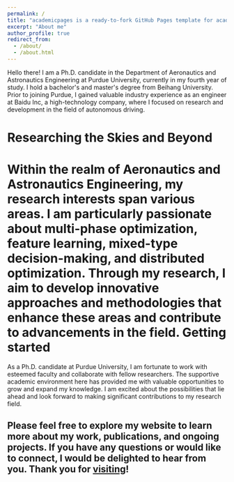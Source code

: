 ```yaml
---
permalink: /
title: "academicpages is a ready-to-fork GitHub Pages template for academic personal websites"
excerpt: "About me"
author_profile: true
redirect_from: 
  - /about/
  - /about.html
---
```


Hello there! I am a Ph.D. candidate in the Department of Aeronautics and Astronautics Engineering at Purdue University, currently in my fourth year of study. I hold a bachelor's and master's degree from Beihang University. Prior to joining Purdue, I gained valuable industry experience as an engineer at Baidu Inc, a high-technology company, where I focused on research and development in the field of autonomous driving.

Researching the Skies and Beyond
======
Within the realm of Aeronautics and Astronautics Engineering, my research interests span various areas. I am particularly passionate about multi-phase optimization, feature learning, mixed-type decision-making, and distributed optimization. Through my research, I aim to develop innovative approaches and methodologies that enhance these areas and contribute to advancements in the field.
Getting started
======
As a Ph.D. candidate at Purdue University, I am fortunate to work with esteemed faculty and collaborate with fellow researchers. The supportive academic environment here has provided me with valuable opportunities to grow and expand my knowledge. I am excited about the possibilities that lie ahead and look forward to making significant contributions to my research field.

Please feel free to explore my website to learn more about my work, publications, and ongoing projects. If you have any questions or would like to connect, I would be delighted to hear from you. Thank you for [visiting](https://academicpages.github.io/cv)!
------
